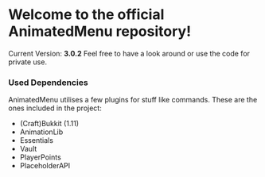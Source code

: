 # Welcome to the official AnimatedMenu repository! #

<!-- Format used by old versions to check for update, will be removed sometime -->
Current Version: <b>3.0.2</b>
Feel free to have a look around or use the code for private use.

### Used Dependencies ###
AnimatedMenu utilises a few plugins for stuff like commands. These are the ones included in the project:

- (Craft)Bukkit (1.11)
- AnimationLib
- Essentials
- Vault
- PlayerPoints
- PlaceholderAPI
